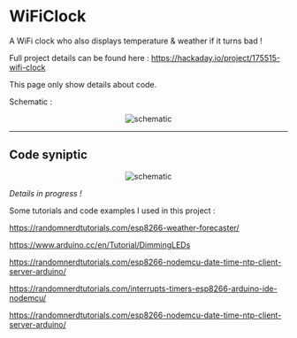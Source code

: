 # WiFiClock
A WiFi clock who also displays temperature &amp; weather if it turns bad !

Full project details can be found here : https://hackaday.io/project/175515-wifi-clock

This page only show details about code.

Schematic :

<p align="center">
  <img src="https://romaindurocher.com/MISC/Main_CubeClock_2.0.jpg" alt="schematic">
</p>

<hr>

<h2>Code syniptic</h2>

<p align="center">
  <img src="https://romaindurocher.com/MISC/Main_WiFiClock.jpg" alt="schematic">
</p>

<i>Details in progress !</i>

Some tutorials and code examples I used in this project :

https://randomnerdtutorials.com/esp8266-weather-forecaster/

https://www.arduino.cc/en/Tutorial/DimmingLEDs

https://randomnerdtutorials.com/esp8266-nodemcu-date-time-ntp-client-server-arduino/

https://randomnerdtutorials.com/interrupts-timers-esp8266-arduino-ide-nodemcu/

https://randomnerdtutorials.com/esp8266-nodemcu-date-time-ntp-client-server-arduino/


